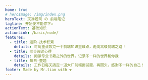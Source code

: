 ```yaml
---
home: true
# heroImage: /img/index.png
heroText: 天净若风 の 前端笔记
tagline: 开始便不能停下♕
actionText: 基础知识
actionLink: /basic/node/
features:
  - title: 进阶·技术积累
    details: 每周重点攻克一个前端知识重难点，走向高级前端之路！
  - title: 同步阅读心得
    details: 阅读专业书籍之外的世界，记录不一样的世界和你我
  - title: 每日·壹题
    details: 工作日每天搞定一道大厂前端面试题，再回头，感谢不一样的自己！
footer: Made by Mr.tian with ❤️
---
```


<!-- # 里程碑 -->

<!-- - 2022 年 06 月 20 日 使用 VuePress 完成文档站的创建 -->
